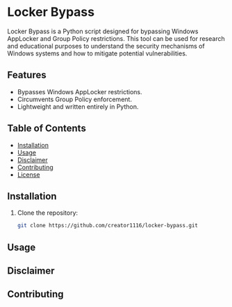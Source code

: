 # Locker Bypass

Locker Bypass is a Python script designed for bypassing Windows AppLocker and Group Policy restrictions. This tool can be used for research and educational purposes to understand the security mechanisms of Windows systems and how to mitigate potential vulnerabilities.

## Features

- Bypasses Windows AppLocker restrictions.
- Circumvents Group Policy enforcement.
- Lightweight and written entirely in Python.

## Table of Contents

- [Installation](#installation)
- [Usage](#usage)
- [Disclaimer](#disclaimer)
- [Contributing](#contributing)
- [License](#license)

## Installation

1. Clone the repository:
   ```bash
   git clone https://github.com/creator1116/locker-bypass.git

## Usage

## Disclaimer

## Contributing
